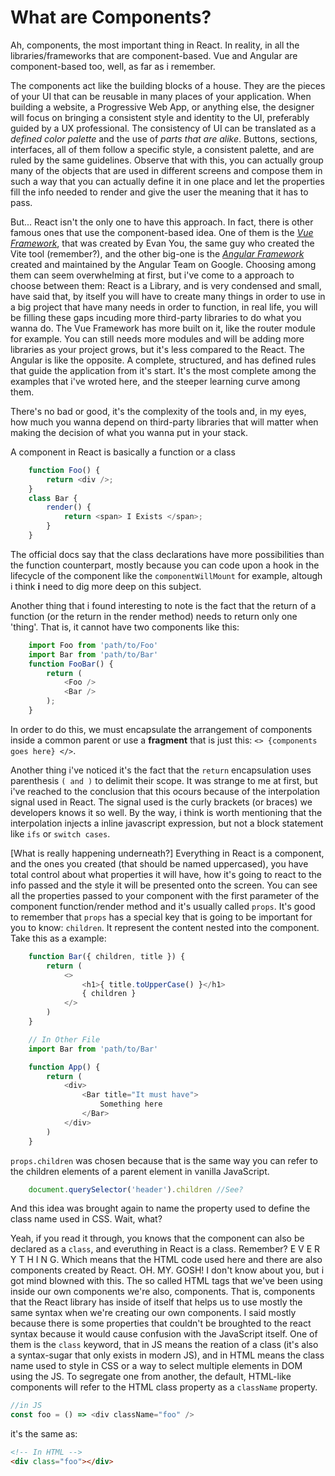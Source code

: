 # What are Components?

Ah, components, the most important thing in React. In reality, in all the libraries/frameworks that are component-based. Vue and Angular are component-based too, well, as far as i remember.

The components act like the building blocks of a house. They are the pieces of your UI that can be reusable in many places of your application. When building a website, a Progressive Web App, or anything else, the designer will focus on bringing a consistent style and identity to the UI, preferably guided by a UX professional. The consistency of UI can be translated as a _defined color palette_ and the use of _parts that are alike_. Buttons, sections, interfaces, all of them follow a specific style, a consistent palette, and are ruled by the same guidelines. Observe that with this, you can actually group many of the objects that are used in different screens and compose them in such a way that you can actually define it in one place and let the properties fill the info needed to render and give the user the meaning that it has to pass.

But... React isn't the only one to have this approach. In fact, there is other famous ones that use the component-based idea. One of them is the [_Vue Framework_](https://vuejs.org/), that was created by Evan You, the same guy who created the Vite tool (remember?), and the other big-one is the [_Angular Framework_](https://angular.io/) created and maintained by the Angular Team on Google. Choosing among them can seem overwhelming at first, but i've come to a approach to choose between them: React is a Library, and is very condensed and small, have said that, by itself you will have to create many things in order to use in a big project that have many needs in order to function, in real life, you will be filling these gaps incuding more third-party libraries to do what you wanna do. The Vue Framework has more built on it, like the router module for example. You can still needs more modules and will be adding more libraries as your project grows, but it's less compared to the React. The Angular is like the opposite. A complete, structured, and has defined rules that guide the application from it's start. It's the most complete among the examples that i've wroted here, and the steeper learning curve among them.

There's no bad or good, it's the complexity of the tools and, in my eyes, how much you wanna depend on third-party libraries that will matter when making the decision of what you wanna put in your stack.

A component in React is basically a function or a class
```js
    function Foo() {
        return <div />;
    }
    class Bar {
        render() {
            return <span> I Exists </span>;
        }
    }
```
The official docs say that the class declarations have more possibilities than the function counterpart, mostly because you can code upon a hook in the lifecycle of the component like the `componentWillMount` for example, altough i think **i** need to dig more deep on this subject.

Another thing that i found interesting to note is the fact that the return of a function (or the return in the render method) needs to return only one 'thing'. That is, it cannot have two components like this:
```js
    import Foo from 'path/to/Foo'
    import Bar from 'path/to/Bar'
    function FooBar() {
        return (
            <Foo />
            <Bar />
        );
    }
```
In order to do this, we must encapsulate the arrangement of components inside a common parent or use a **fragment** that is just this: `<> {components goes here} </>`.

Another thing i've noticed it's the fact that the `return` encapsulation uses parenthesis `( and )` to delimit their scope. It was strange to me at first, but i've reached to the conclusion that this ocours because of the interpolation signal used in React. The signal used is the curly brackets (or braces) we developers knows it so well. By the way, i think is worth mentioning that the interpolation injects a inline javascript expression, but not a block statement like `ifs` or `switch cases`. 

[What is really happening underneath?]
Everything in React is a component, and the ones you created (that should be named uppercased), you have total control about what properties it will have, how it's going to react to the info passed and the style it will be presented onto the screen. You can see all the properties passed to your component with the first parameter of the component function/render method and it's usually called `props`. It's good to remember that `props` has a special key that is going to be important for you to know: `children`. It represent the content nested into the component. Take this as a example:
```js
    function Bar({ children, title }) {
        return (
            <>
                <h1>{ title.toUpperCase() }</h1>
                { children }
            </>
        )
    }

    // In Other File
    import Bar from 'path/to/Bar'

    function App() {
        return (
            <div>
                <Bar title="It must have">
                    Something here
                </Bar>
            </div>
        )
    }
```
`props.children` was chosen because that is the same way you can refer to the children elements of a parent element in vanilla JavaScript.
```js
    document.querySelector('header').children //See?
```
And this idea was brought again to name the property used to define the class name used in CSS. Wait, what?

Yeah, if you read it through, you knows that the component can also be declared as a `class`, and everuthing in React is a class. Remember? E V E R Y T H I N G. Which means that the HTML code used here and there are also components created by React. OH. MY. GOSH! I don't know about you, but i got mind blowned with this. The so called HTML tags that we've been using inside our own components we're also, components. That is, components that the React library has inside of itself that helps us to use mostly the same syntax when we're creating our own components. I said mostly because there is some properties that couldn't be broughted to the react syntax because it would cause confusion with the JavaScript itself. One of them is the `class` keyword, that in JS means the reation of a class (it's also a syntax-sugar that only exists in modern JS), and in HTML means the class name used to style in CSS or a way to select multiple elements in DOM using the JS. To segregate one from another, the default, HTML-like components will refer to the HTML class property as a `className` property. 
```js
//in JS
const foo = () => <div className="foo" />
```
it's the same as:
```html
<!-- In HTML -->
<div class="foo"></div>
```